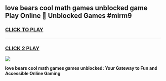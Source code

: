 
## love bears cool math games unblocked game Play Online 👋 Unblocked Games #mirm9
<h3>
<a href="https://premium.freeplayer.one?title=love_bears_cool_math_games&ref=21F">CLICK TO PLAY</a></h3>
<hr>

<h3>
<a href="https://premium.freeplayer.one?title=love_bears_cool_math_games&ref=21F">CLICK 2 PLAY</a>
  
</h3>

<a href="https://premium.freeplayer.one?title=love_bears_cool_math_games&ref=21F/"><img src="https://clearcache.store/games.png"></a>


**love bears cool math games games unblocked: Your Gateway to Fun and Accessible Online Gaming**
